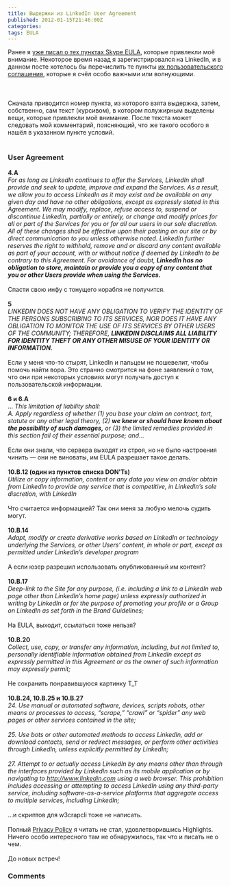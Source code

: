 ```yaml
---
title: Выдержки из LinkedIn User Agreement
published: 2012-01-15T21:46:00Z
categories: 
tags: EULA
---
```


Ранее я <a href='http://debiania.blogspot.com/2010/04/skype-eula.html'>уже писал о тех пунктах Skype EULA</a>, которые привлекли моё внимание. Некоторое время назад я зарегистрировался на LinkedIn, и в данном посте хотелось бы перечислить те пункты <a href='http://www.linkedin.com/static?key=user_agreement'>их пользовательского соглашения</a>, которые я счёл особо важными или волнующими.<br /><br /><a name='more'></a><br /><br />Сначала приводится номер пункта, из которого взята выдержка, затем, собственно, сам текст (курсивом), в котором полужирным выделены вещи, которые привлекли моё внимание. После текста может следовать мой комментарий, поясняющий, что же такого особого я нашёл в указанном пункте условий.<br /><br /><h3>User Agreement</h3><b>4.A</b><br /><i>For as long as LinkedIn continues to offer the Services, LinkedIn shall provide and seek to update, improve and expand the Services. As a result, we allow you to access LinkedIn as it may exist and be available on any given day and have no other obligations, except as expressly stated in this Agreement. We may modify, replace, refuse access to, suspend or discontinue LinkedIn, partially or entirely, or change and modify prices for all or part of the Services for you or for all our users in our sole discretion. All of these changes shall be effective upon their posting on our site or by direct communication to you unless otherwise noted. LinkedIn further reserves the right to withhold, remove and or discard any content available as part of your account, with or without notice if deemed by LinkedIn to be contrary to this Agreement. For avoidance of doubt, <b>LinkedIn has no obligation to store, maintain or provide you a copy of any content that you or other Users provide when using the Services.</b></i><br /><br />Спасти свою инфу с тонущего корабля не получится.<br /><br /><b>5</b><br /><i>LINKEDIN DOES NOT HAVE ANY OBLIGATION TO VERIFY THE IDENTITY OF THE PERSONS SUBSCRIBING TO ITS SERVICES, NOR DOES IT HAVE ANY OBLIGATION TO MONITOR THE USE OF ITS SERVICES BY OTHER USERS OF THE COMMUNITY; THEREFORE, <b>LINKEDIN DISCLAIMS ALL LIABILITY FOR IDENTITY THEFT OR ANY OTHER MISUSE OF YOUR IDENTITY OR INFORMATION.</b></i><br /><br />Если у меня что-то стырят, LinkedIn и пальцем не пошевелит, чтобы помочь найти вора. Это странно смотрится на фоне заявлений о том, что они при некоторых условиях могут получать доступ к пользовательской информации.<br /><br /><b>6 и 6.A</b><br />… <i>This limitation of liability shall:<br />A. Apply regardless of whether (1) you base your claim on contract, tort, statute or any other legal theory, (2) <b>we knew or should have known about the possibility of such damages,</b> or (3) the limited remedies provided in this section fail of their essential purpose; and</i>…<br /><br />Если они знали, что сервера выходят из строя, но не было настроения чинить — они не виноваты, им EULA разрешает такое делать.<br /><br /><b>10.B.12 (один из пунктов списка DON'Ts)</b><br /><i>Utilize or copy information, content or any data you view on and/or obtain from LinkedIn to provide any service that is competitive, in LinkedIn’s sole discretion, with LinkedIn</i><br /><br />Что считается информацией? Так они меня за любую мелочь судить могут.<br /><br /><b>10.B.14</b><br /><i>Adapt, modify or create derivative works based on LinkedIn or technology underlying the Services, or other Users’ content, in whole or part, except as permitted under LinkedIn’s developer program</i><br /><br />А если юзер разрешил использовать опубликованный им контент?<br /><br /><b>10.B.17</b><br /><i>Deep-link to the Site for any purpose, (i.e. including a link to a LinkedIn web page other than LinkedIn’s home page) unless expressly authorized in writing by LinkedIn or for the purpose of promoting your profile or a Group on LinkedIn as set forth in the Brand Guidelines;</i><br /><br />На EULA, выходит, ссылаться тоже нельзя?<br /><br /><b>10.B.20</b><br /><i>Collect, use, copy, or transfer any information, including, but not limited to, personally identifiable information obtained from LinkedIn except as expressly permitted in this Agreement or as the owner of such information may expressly permit;</i><br /><br />Не сохранить понравившуюся картинку T_T<br /><br /><b>10.B.24, 10.B.25 и 10.B.27</b><br /><i>24. Use manual or automated software, devices, scripts robots, other means or processes to access, “scrape,” “crawl” or “spider” any web pages or other services contained in the site;<br /><br />25. Use bots or other automated methods to access LinkedIn, add or download contacts, send or redirect messages, or perform other activities through LinkedIn, unless explicitly permitted by LinkedIn;<br /><br />27. Attempt to or actually access LinkedIn by any means other than through the interfaces provided by LinkedIn such as its mobile application or by navigating to http://www.linkedin.com using a web browser. This prohibition includes accessing or attempting to access LinkedIn using any third-party service, including software-as-a-service platforms that aggregate access to multiple services, including LinkedIn;</i><br /><br />…и скриптов для w3crapcli тоже не написать.<br /><br />Полный <a href='http://www.linkedin.com/static?key=privacy_policy'>Privacy Policy</a> я читать не стал, удовлетворившись Highlights. Ничего особо интересного там не обнаружилось, так что и писать не о чем.<br /><br />До новых встреч!

<h3 id='hakyll-convert-comments-title'>Comments</h3>


